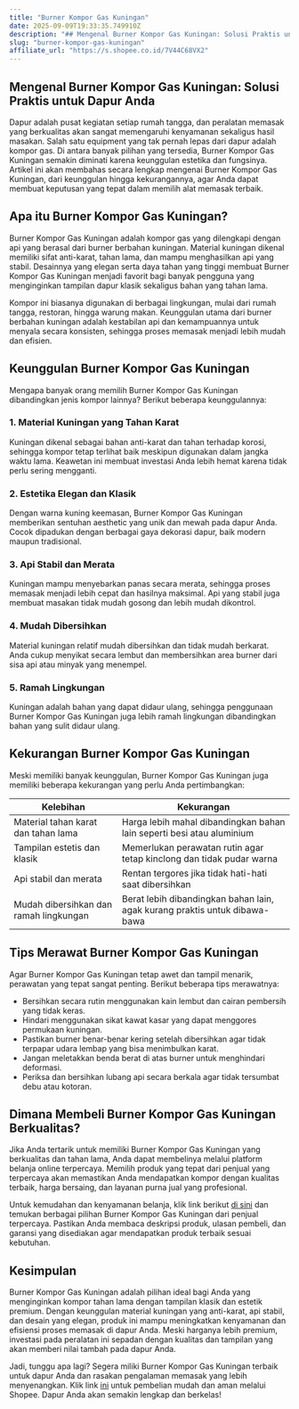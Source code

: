 ```yaml
---
title: "Burner Kompor Gas Kuningan"
date: 2025-09-09T19:33:35.749910Z
description: "## Mengenal Burner Kompor Gas Kuningan: Solusi Praktis untuk Dapur Anda..."
slug: "burner-kompor-gas-kuningan"
affiliate_url: "https://s.shopee.co.id/7V44C68VX2"
---
```

## Mengenal Burner Kompor Gas Kuningan: Solusi Praktis untuk Dapur Anda

Dapur adalah pusat kegiatan setiap rumah tangga, dan peralatan memasak yang berkualitas akan sangat memengaruhi kenyamanan sekaligus hasil masakan. Salah satu equipment yang tak pernah lepas dari dapur adalah kompor gas. Di antara banyak pilihan yang tersedia, Burner Kompor Gas Kuningan semakin diminati karena keunggulan estetika dan fungsinya. Artikel ini akan membahas secara lengkap mengenai Burner Kompor Gas Kuningan, dari keunggulan hingga kekurangannya, agar Anda dapat membuat keputusan yang tepat dalam memilih alat memasak terbaik.

## Apa itu Burner Kompor Gas Kuningan?

Burner Kompor Gas Kuningan adalah kompor gas yang dilengkapi dengan api yang berasal dari burner berbahan kuningan. Material kuningan dikenal memiliki sifat anti-karat, tahan lama, dan mampu menghasilkan api yang stabil. Desainnya yang elegan serta daya tahan yang tinggi membuat Burner Kompor Gas Kuningan menjadi favorit bagi banyak pengguna yang menginginkan tampilan dapur klasik sekaligus bahan yang tahan lama.

Kompor ini biasanya digunakan di berbagai lingkungan, mulai dari rumah tangga, restoran, hingga warung makan. Keunggulan utama dari burner berbahan kuningan adalah kestabilan api dan kemampuannya untuk menyala secara konsisten, sehingga proses memasak menjadi lebih mudah dan efisien.

## Keunggulan Burner Kompor Gas Kuningan

Mengapa banyak orang memilih Burner Kompor Gas Kuningan dibandingkan jenis kompor lainnya? Berikut beberapa keunggulannya:

### 1. Material Kuningan yang Tahan Karat
Kuningan dikenal sebagai bahan anti-karat dan tahan terhadap korosi, sehingga kompor tetap terlihat baik meskipun digunakan dalam jangka waktu lama. Keawetan ini membuat investasi Anda lebih hemat karena tidak perlu sering mengganti.

### 2. Estetika Elegan dan Klasik
Dengan warna kuning keemasan, Burner Kompor Gas Kuningan memberikan sentuhan aesthetic yang unik dan mewah pada dapur Anda. Cocok dipadukan dengan berbagai gaya dekorasi dapur, baik modern maupun tradisional.

### 3. Api Stabil dan Merata
Kuningan mampu menyebarkan panas secara merata, sehingga proses memasak menjadi lebih cepat dan hasilnya maksimal. Api yang stabil juga membuat masakan tidak mudah gosong dan lebih mudah dikontrol.

### 4. Mudah Dibersihkan
Material kuningan relatif mudah dibersihkan dan tidak mudah berkarat. Anda cukup menyikat secara lembut dan membersihkan area burner dari sisa api atau minyak yang menempel.

### 5. Ramah Lingkungan
Kuningan adalah bahan yang dapat didaur ulang, sehingga penggunaan Burner Kompor Gas Kuningan juga lebih ramah lingkungan dibandingkan bahan yang sulit didaur ulang.

## Kekurangan Burner Kompor Gas Kuningan

Meski memiliki banyak keunggulan, Burner Kompor Gas Kuningan juga memiliki beberapa kekurangan yang perlu Anda pertimbangkan:

| Kelebihan | Kekurangan |
|---|---|
| Material tahan karat dan tahan lama | Harga lebih mahal dibandingkan bahan lain seperti besi atau aluminium |
| Tampilan estetis dan klasik | Memerlukan perawatan rutin agar tetap kinclong dan tidak pudar warna |
| Api stabil dan merata | Rentan tergores jika tidak hati-hati saat dibersihkan |
| Mudah dibersihkan dan ramah lingkungan | Berat lebih dibandingkan bahan lain, agak kurang praktis untuk dibawa-bawa |

## Tips Merawat Burner Kompor Gas Kuningan

Agar Burner Kompor Gas Kuningan tetap awet dan tampil menarik, perawatan yang tepat sangat penting. Berikut beberapa tips merawatnya:

- Bersihkan secara rutin menggunakan kain lembut dan cairan pembersih yang tidak keras.
- Hindari menggunakan sikat kawat kasar yang dapat menggores permukaan kuningan.
- Pastikan burner benar-benar kering setelah dibersihkan agar tidak terpapar udara lembap yang bisa menimbulkan karat.
- Jangan meletakkan benda berat di atas burner untuk menghindari deformasi.
- Periksa dan bersihkan lubang api secara berkala agar tidak tersumbat debu atau kotoran.

## Dimana Membeli Burner Kompor Gas Kuningan Berkualitas?

Jika Anda tertarik untuk memiliki Burner Kompor Gas Kuningan yang berkualitas dan tahan lama, Anda dapat membelinya melalui platform belanja online terpercaya. Memilih produk yang tepat dari penjual yang terpercaya akan memastikan Anda mendapatkan kompor dengan kualitas terbaik, harga bersaing, dan layanan purna jual yang profesional.

Untuk kemudahan dan kenyamanan belanja, klik link berikut [di sini](https://s.shopee.co.id/7V44C68VX2) dan temukan berbagai pilihan Burner Kompor Gas Kuningan dari penjual terpercaya. Pastikan Anda membaca deskripsi produk, ulasan pembeli, dan garansi yang disediakan agar mendapatkan produk terbaik sesuai kebutuhan.

## Kesimpulan

Burner Kompor Gas Kuningan adalah pilihan ideal bagi Anda yang menginginkan kompor tahan lama dengan tampilan klasik dan estetik premium. Dengan keunggulan material kuningan yang anti-karat, api stabil, dan desain yang elegan, produk ini mampu meningkatkan kenyamanan dan efisiensi proses memasak di dapur Anda. Meski harganya lebih premium, investasi pada peralatan ini sepadan dengan kualitas dan tampilan yang akan memberi nilai tambah pada dapur Anda.

Jadi, tunggu apa lagi? Segera miliki Burner Kompor Gas Kuningan terbaik untuk dapur Anda dan rasakan pengalaman memasak yang lebih menyenangkan. Klik link [ini](https://s.shopee.co.id/7V44C68VX2) untuk pembelian mudah dan aman melalui Shopee. Dapur Anda akan semakin lengkap dan berkelas!